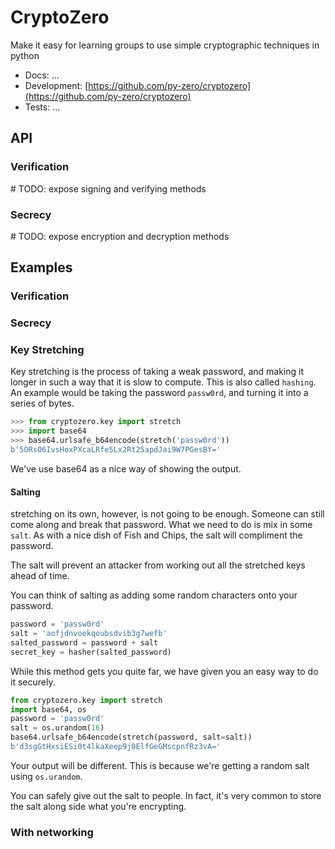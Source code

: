 # CryptoZero

Make it easy for learning groups to use simple cryptographic techniques in python


- Docs: ...
- Development: [https://github.com/py-zero/cryptozero](https://github.com/py-zero/cryptozero)
- Tests: ...

## API

### Verification
\# TODO: expose signing and verifying methods


### Secrecy
\# TODO: expose encryption and decryption methods


## Examples

### Verification


### Secrecy

### Key Stretching
Key stretching is the process of taking a weak password, and making it longer in such a way
that it is slow to compute. This is also called `hashing`.
An example would be taking the password `passw0rd`, and turning it into a series of bytes.

```python
>>> from cryptozero.key import stretch
>>> import base64
>>> base64.urlsafe_b64encode(stretch('passw0rd'))
b'5ORsO6IvsHoxPXcaLRfe5Lx2Rt25apdJai9W7PGesBY='
```
We've use base64 as a nice way of showing the output.

#### Salting

stretching on its own, however, is not going to be enough. Someone can still come along and
break that password. What we need to do is mix in some `salt`.
As with a nice dish of Fish and Chips, the salt will compliment the password.

The salt will prevent an attacker from working out all the stretched keys ahead of time.

You can think of salting as adding some random characters onto your password.
```python
password = 'passw0rd'
salt = 'aofjdnvoekqoubsdvib3g7wefb'
salted_password = password + salt
secret_key = hasher(salted_password)
```
While this method gets you quite far, we have given you an easy way to do it securely.
```python
from cryptozero.key import stretch
import base64, os
password = 'passw0rd'
salt = os.urandom(16)
base64.urlsafe_b64encode(stretch(password, salt=salt))
b'd3sgGtHxsiESi0t4lkaXeep9j0ElfGeGMscpnfRz3vA='
```
Your output will be different. This is because we're getting a random salt using `os.urandom`.

You can safely give out the salt to people. In fact, it's very common to store the salt along side what you're encrypting.


### With networking
